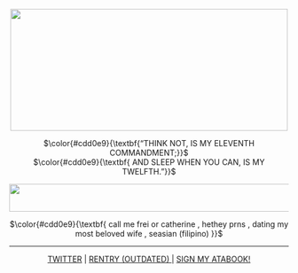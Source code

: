 <p align="center">
<img src="https://files.catbox.moe/7i9kgt.png" data-canonical-src="(https://files.catbox.moe/7i9kgt.png)" width="500" height="220" />
</p>

<p align="center">
 $\color{#cdd0e9}{\textbf{“THINK NOT, IS MY ELEVENTH COMMANDMENT;}}$ <br/>
 $\color{#cdd0e9}{\textbf{ AND SLEEP WHEN YOU CAN, IS MY TWELFTH.”}}$
</p>

<p align="center">
<img src="https://files.catbox.moe/8ak3r0.png" data-canonical-src="(https://files.catbox.moe/8ak3r0.png)" width="600" height="50" />
</p>
<p align="center">
$\color{#cdd0e9}{\textbf{ call me frei or catherine , hethey prns , dating my most beloved wife , seasian (filipino) }}$
  
</p>

***

<p align="center">
<a href="https://x.com/contemptawe">TWITTER</a> | <a href="https://rentry.co/pequod">RENTRY (OUTDATED) </a> | <a href="https://contemptawe.atabook.org/">SIGN MY ATABOOK!</a>
</p>
